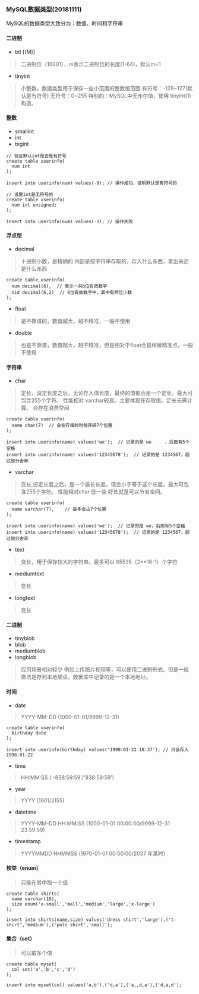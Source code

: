 ### MySQL数据类型(20181111)

MySQL的数据类型大致分为：数值、时间和字符串

#### 二进制
- bit [(M)]

> 二进制位（10001），m表示二进制位的长度(1-64)，默认m=1
> 
- tinyint

> 小整数，数据类型用于保存一些小范围的整数值范围
> 有符号：-128~127(默认是有符号)
> 无符号：0~255
> 特别的：MySQL中无布尔值，使用 tinyint(1) 构造。
> 

#### 整数
- smallint
- int
- bigint


```mysql
// 验证默认int是否是有符号
create table userinfo(
  num int
);

insert into userinfo(num) values(-9); // 操作成功，说明默认是有符号的
```

```mysql
// 设置int是无符号的
create table userinfo(
  num int unsigned;
);

insert into userinfo(num) values(-1); // 操作失败
```

#### 浮点型
- decimal

> 十进制小数，是精确的
> 内部是按字符串存取的，存入什么东西，拿出来还是什么东西

```mysql
create table userinfo(
  num decimal(6),  // 表示一共6位有效数字
  nid decimal(6,2)  // 6位有效数字中，其中有两位小数
);
```
- float

> 是不靠谱的，数值越大，越不精准，一般不使用
- double

> 也是不靠谱，数值越大，越不精准，但是相对于float会是稍微精准点，一般不使用
> 

#### 字符串
- char

> 定长，设定长度之后，无论存入值长度，最终的值都会是一个定长。最大可包含255个字符。
> 性能相对 varchar较高。主要体现在存取值。定长无需计算。
> 会存在浪费空间

```mysql
create table userinfo(
  name char(7)  // 会在存储的时候开辟7个位置
);

insert into userinfo(name) values('we');  // 记录的是 we     ，后面有5个空格
insert into userinfo(name) values('12345678');  // 记录的是 1234567，超过部分舍弃
```

- varchar

> 变长,设定长度之后，是一个最长长度。值会小于等于这个长度。最大可包含255个字符。
> 性能相对char 低一些
> 好处就是可以节省空间。
```mysql
create table userinfo(
  name varchar(7),    // 最多会占7个位置
);

insert into userinfo(name) values('we');  // 记录的是 we，后面有5个空格
insert into userinfo(name) values('12345678');  // 记录的是 1234567，超过部分舍弃
```

- text

> 变长，用于保存较大的字符串。最多可以 65535（2**16-1）个字符
- mediumtext

> 变长


- longtext

> 变长
> 

#### 二进制
- tinyblob
- blob
- mediumblob
- longblob

> 应用场景相对较少
> 例如上传图片视频等，可以使用二进制形式。但是一般做法是存到本地硬盘，数据库中记录的是一个本地地址。
> 
#### 时间

- date

> YYYY-MM-DD (1000-01-01/9999-12-31)
> 

```mysql
create table userinfo(
  birthday date
);

insert into userinfo(birthday) values('1998-01-22 18:37'); // 只会存入 1998-01-22
```

- time

> HH:MM:SS ('-838:59:59'/'838:59:59')
> 

- year

> YYYY (1901/2155)
> 

- datetime

> YYYY-MM-DD HH:MM:SS (1000-01-01 00:00:00/9999-12-31 23:59:59)
> 

- timestamp

> YYYYMMDD HHMMSS (1970-01-01 00:00:00/2037 年某时)
> 

#### 枚举（enum）

> 只能在其中取一个值
> 

```mysql
create table shirts(
  name varchar(10),
  size enum('x-small','mall','medium','large','x-large')
);

insert into shirts(name,size) values('dress shirt','large'),('t-shirt','medium'),('polo shirt','small');
```

#### 集合（set）

> 可以取多个值
> 

```mysql
create table myset(
  col set('a','b','c','d')
);

insert into myset(col) values('a,b'),('d,a'),('a,,d,a'),('d,a,d');
```

